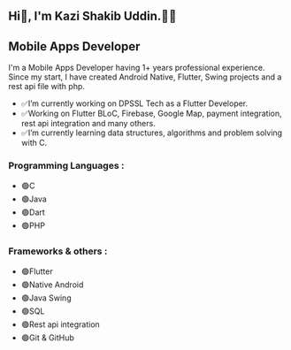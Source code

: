 ## Hi👋, I'm Kazi Shakib Uddin.👨‍💻
## **Mobile Apps Developer**
I'm a Mobile Apps Developer having 1+ years professional experience.
Since my start, I have created Android Native, Flutter, Swing projects and a rest api file with php.
- ✅I’m currently working on DPSSL Tech as a Flutter Developer.
- ✅Working on Flutter BLoC, Firebase, Google Map, payment integration, rest api integration and many others.
- ✅I’m currently learning data structures, algorithms and problem solving with C.

### Programming Languages :
- 🟢C
- 🟢Java
- 🟢Dart
- 🟢PHP

### Frameworks & others :
- 🟢Flutter
- 🟢Native Android
- 🟢Java Swing
- 🟢SQL
- 🟢Rest api integration
- 🟢Git & GitHub

